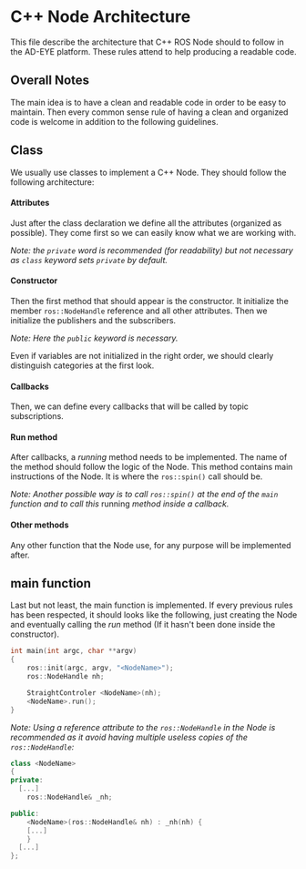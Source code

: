 C++ Node Architecture
=================

This file describe the architecture that C++ ROS Node should to follow in the AD-EYE platform.
These rules attend to help producing a readable code.

## Overall Notes
The main idea is to have a clean and readable code in order to be easy to maintain.
Then every common sense rule of having a clean and organized code is welcome in addition to the following guidelines.

## Class
We usually use classes to implement a C++ Node.
They should follow the following architecture:

#### Attributes
Just after the class declaration we define all the attributes (organized as possible).
They come first so we can easily know what we are working with.

_Note: the `private` word is recommended (for readability) but not necessary as `class` keyword sets `private` by default._

#### Constructor
Then the first method that should appear is the constructor.
It initialize the member `ros::NodeHandle` reference and all other attributes.
Then we initialize the publishers and the subscribers.

_Note: Here the `public` keyword is necessary._

Even if variables are not initialized in the right order, we should clearly distinguish categories at the first look.

#### Callbacks
Then, we can define every callbacks that will be called by topic subscriptions.

#### Run method
After callbacks, a _running_ method needs to be implemented. The name of the method should follow the logic of the Node. This method contains main instructions of the Node. It is where the `ros::spin()` call should be.

_Note: Another possible way is to call `ros::spin()` at the end of the `main` function and to call this_ running _method inside a callback._

#### Other methods
Any other function that the Node use, for any purpose will be implemented after.

## main function
Last but not least, the main function is implemented. If every previous rules has been respected, it should looks like the following, just creating the Node and eventually calling the _run_ method (If it hasn't been done inside the constructor).

```cpp
int main(int argc, char **argv)
{
	ros::init(argc, argv, "<NodeName>");
	ros::NodeHandle nh;

	StraightControler <NodeName>(nh);
	<NodeName>.run();
}
```

_Note: Using a reference attribute to the `ros::NodeHandle` in the Node is recommended as it avoid having multiple useless copies of the `ros::NodeHandle`:_

```cpp
class <NodeName>
{
private:
  [...]
	ros::NodeHandle& _nh;

public:
	<NodeName>(ros::NodeHandle& nh) : _nh(nh) {
    [...]
    }
  [...]
};
```
